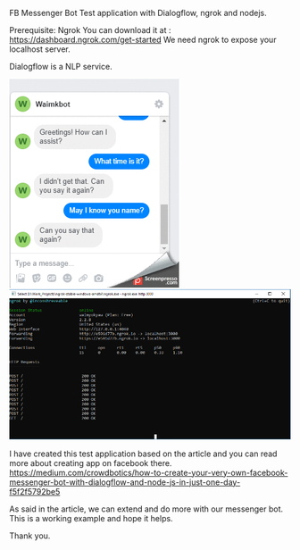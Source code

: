 FB Messenger Bot Test application with Dialogflow, ngrok and nodejs. 

Prerequisite:
Ngrok
You can download it at : https://dashboard.ngrok.com/get-started
We need ngrok to expose your localhost server.

Dialogflow is a NLP service.

![](/demo/messenger_interactive.gif)
![](/demo/ngrok.png)

I have created this test application based on the article and you can read more about creating app on facebook there. https://medium.com/crowdbotics/how-to-create-your-very-own-facebook-messenger-bot-with-dialogflow-and-node-js-in-just-one-day-f5f2f5792be5

As said in the article, we can extend and do more with our messenger bot.
This is a working example and hope it helps.

Thank you.